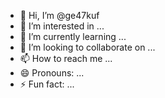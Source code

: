 - 👋 Hi, I’m @ge47kuf
- 👀 I’m interested in ...
- 🌱 I’m currently learning ...
- 💞️ I’m looking to collaborate on ...
- 📫 How to reach me ...
- 😄 Pronouns: ...
- ⚡ Fun fact: ...

<!---
ge47kuf/ge47kuf is a ✨ special ✨ repository because its `README.md` (this file) appears on your GitHub profile.
You can click the Preview link to take a look at your changes.
--->
